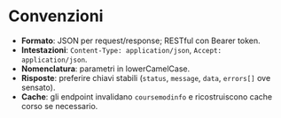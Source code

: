 
# Convenzioni

- **Formato**: JSON per request/response; RESTful con Bearer token.
- **Intestazioni**: `Content-Type: application/json`, `Accept: application/json`.
- **Nomenclatura**: parametri in lowerCamelCase.
- **Risposte**: preferire chiavi stabili (`status`, `message`, `data`, `errors[]` ove sensato).
- **Cache**: gli endpoint invalidano `coursemodinfo` e ricostruiscono cache corso se necessario.
